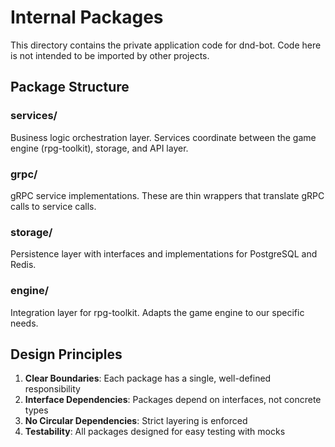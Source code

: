 # Internal Packages

This directory contains the private application code for dnd-bot. Code here is not intended to be imported by other projects.

## Package Structure

### services/
Business logic orchestration layer. Services coordinate between the game engine (rpg-toolkit), storage, and API layer.

### grpc/
gRPC service implementations. These are thin wrappers that translate gRPC calls to service calls.

### storage/
Persistence layer with interfaces and implementations for PostgreSQL and Redis.

### engine/
Integration layer for rpg-toolkit. Adapts the game engine to our specific needs.

## Design Principles

1. **Clear Boundaries**: Each package has a single, well-defined responsibility
2. **Interface Dependencies**: Packages depend on interfaces, not concrete types
3. **No Circular Dependencies**: Strict layering is enforced
4. **Testability**: All packages designed for easy testing with mocks